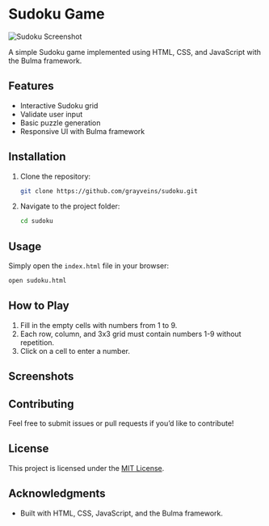 # Sudoku Game

![Sudoku Screenshot](sudoku/sudoku.png)  


A simple Sudoku game implemented using HTML, CSS, and JavaScript with the Bulma framework.

## Features

- Interactive Sudoku grid
- Validate user input
- Basic puzzle generation
- Responsive UI with Bulma framework

## Installation

1. Clone the repository:
   ```sh
   git clone https://github.com/grayveins/sudoku.git
   ```
2. Navigate to the project folder:
   ```sh
   cd sudoku
   ```

## Usage

Simply open the `index.html` file in your browser:

```sh
open sudoku.html
```

## How to Play

1. Fill in the empty cells with numbers from 1 to 9.
2. Each row, column, and 3x3 grid must contain numbers 1-9 without repetition.
3. Click on a cell to enter a number.

## Screenshots



## Contributing

Feel free to submit issues or pull requests if you’d like to contribute!

## License

This project is licensed under the [MIT License](LICENSE).

## Acknowledgments

- Built with HTML, CSS, JavaScript, and the Bulma framework.

